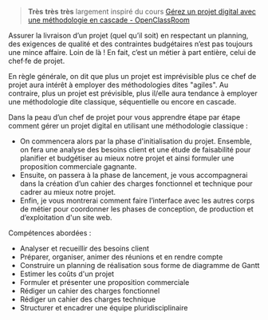 > **Très** **très** **très** largement inspiré du cours [Gérez un projet digital avec une méthodologie en cascade - OpenClassRoom](https://openclassrooms.com/fr/courses/4296701-gerez-un-projet-digital-avec-une-methodologie-en-cascade)

Assurer la livraison d’un projet (quel qu’il soit) en respectant un planning, des exigences de qualité et des contraintes budgétaires n’est pas toujours une mince affaire. Loin de là ! En fait, c’est un métier à part entière, celui de chef·fe de projet.

En règle générale, on dit que plus un projet est imprévisible plus ce chef de projet aura intérêt à employer des méthodologies dites "agiles". Au contraire, plus un projet est prévisible, plus il/elle aura tendance à employer une méthodologie dite classique, séquentielle ou encore en cascade.

Dans la peau d’un chef de projet pour vous apprendre étape par étape comment gérer un projet digital en utilisant une méthodologie classique  :

* On commencera alors par la phase d'initialisation du projet. Ensemble, on fera une analyse des besoins client et une étude de faisabilité pour planifier et budgétiser au mieux notre projet et ainsi formuler une proposition commerciale gagnante.
* Ensuite, on passera à la phase de lancement, je vous accompagnerai dans la création d’un cahier des charges fonctionnel et technique pour cadrer au mieux notre projet.
* Enfin, je vous montrerai comment faire l’interface avec les autres corps de métier pour coordonner les phases de conception, de production et d’exploitation d'un site web.‌

Compétences abordées : 
* Analyser et recueillir des besoins client
* Préparer, organiser, animer des réunions et en rendre compte
* Construire un planning de réalisation sous forme de diagramme de Gantt
* Estimer les coûts d'un projet
* Formuler et présenter une proposition commerciale
* Rédiger un cahier des charges fonctionnel
* Rédiger un cahier des charges technique
* Structurer et encadrer une équipe pluridisciplinaire

